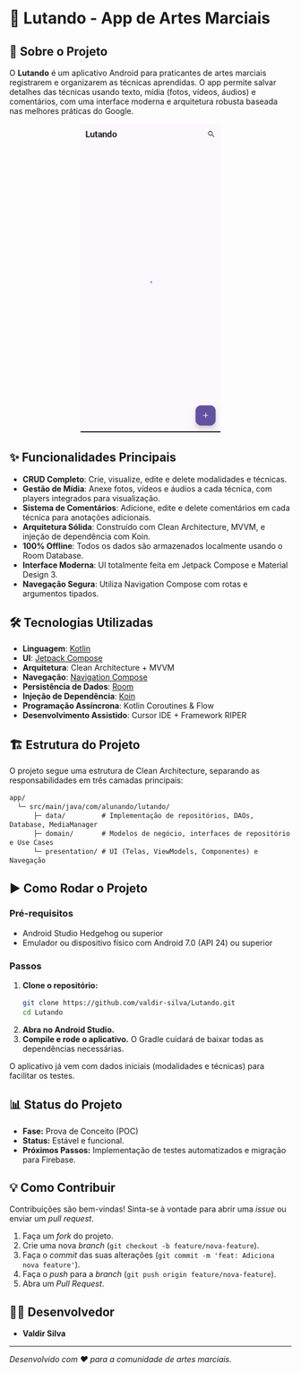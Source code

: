 # 🥋 Lutando - App de Artes Marciais

## 📱 Sobre o Projeto

O **Lutando** é um aplicativo Android para praticantes de artes marciais registrarem e organizarem as técnicas aprendidas. O app permite salvar detalhes das técnicas usando texto, mídia (fotos, vídeos, áudios) e comentários, com uma interface moderna e arquitetura robusta baseada nas melhores práticas do Google.

<p align="center">
  <img src="docs/screenshots/home_screen.png" alt="Home Screen" width="250" />
</p>

## ✨ Funcionalidades Principais

- **CRUD Completo**: Crie, visualize, edite e delete modalidades e técnicas.
- **Gestão de Mídia**: Anexe fotos, vídeos e áudios a cada técnica, com players integrados para visualização.
- **Sistema de Comentários**: Adicione, edite e delete comentários em cada técnica para anotações adicionais.
- **Arquitetura Sólida**: Construído com Clean Architecture, MVVM, e injeção de dependência com Koin.
- **100% Offline**: Todos os dados são armazenados localmente usando o Room Database.
- **Interface Moderna**: UI totalmente feita em Jetpack Compose e Material Design 3.
- **Navegação Segura**: Utiliza Navigation Compose com rotas e argumentos tipados.

## 🛠️ Tecnologias Utilizadas

- **Linguagem**: [Kotlin](https://kotlinlang.org/)
- **UI**: [Jetpack Compose](https://developer.android.com/jetpack/compose)
- **Arquitetura**: Clean Architecture + MVVM
- **Navegação**: [Navigation Compose](https://developer.android.com/jetpack/compose/navigation)
- **Persistência de Dados**: [Room](https://developer.android.com/training/data-storage/room)
- **Injeção de Dependência**: [Koin](https://insert-koin.io/)
- **Programação Assíncrona**: Kotlin Coroutines & Flow
- **Desenvolvimento Assistido**: Cursor IDE + Framework RIPER

## 🏗️ Estrutura do Projeto

O projeto segue uma estrutura de Clean Architecture, separando as responsabilidades em três camadas principais:

```
app/
  └─ src/main/java/com/alunando/lutando/
      ├─ data/         # Implementação de repositórios, DAOs, Database, MediaManager
      ├─ domain/       # Modelos de negócio, interfaces de repositório e Use Cases
      └─ presentation/ # UI (Telas, ViewModels, Componentes) e Navegação
```

## ▶️ Como Rodar o Projeto

### Pré-requisitos
- Android Studio Hedgehog ou superior
- Emulador ou dispositivo físico com Android 7.0 (API 24) ou superior

### Passos
1. **Clone o repositório:**
   ```bash
   git clone https://github.com/valdir-silva/Lutando.git
   cd Lutando
   ```
2. **Abra no Android Studio.**
3. **Compile e rode o aplicativo.** O Gradle cuidará de baixar todas as dependências necessárias.

O aplicativo já vem com dados iniciais (modalidades e técnicas) para facilitar os testes.

## 📊 Status do Projeto

- **Fase:** Prova de Conceito (POC)
- **Status:** Estável e funcional.
- **Próximos Passos:** Implementação de testes automatizados e migração para Firebase.

## 💡 Como Contribuir

Contribuições são bem-vindas! Sinta-se à vontade para abrir uma *issue* ou enviar um *pull request*.

1.  Faça um *fork* do projeto.
2.  Crie uma nova *branch* (`git checkout -b feature/nova-feature`).
3.  Faça o *commit* das suas alterações (`git commit -m 'feat: Adiciona nova feature'`).
4.  Faça o *push* para a *branch* (`git push origin feature/nova-feature`).
5.  Abra um *Pull Request*.

## 👨‍💻 Desenvolvedor

- **Valdir Silva**

---

*Desenvolvido com ❤️ para a comunidade de artes marciais.* 